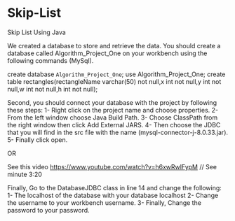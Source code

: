 # Skip-List
Skip List Using Java

We created a database to store and retrieve the data. 
You should create a database called Algorithm_Project_One on your workbench using the following commands (MySql).

create database `Algorithm_Project_One`;
use Algorithm_Project_One;
create table rectangles(rectangleName varchar(50) not null,x int not null,y int not null,w int not null,h int not null);

Second, you should connect your database with the project by following these steps:
1- Right click on the project name and choose properties.
2- From the left window choose Java Build Path.
3- Choose ClassPath from the right window then click Add External JARS.
4- Then choose the JDBC that you will find in the src file with the name (mysql-connector-j-8.0.33.jar).
5- Finally click open.

OR

See this video
https://www.youtube.com/watch?v=h6xwRwlFypM		// See minute 3:20

Finally, Go to the DatabaseJDBC class in line 14 and change the following:
1- The localhost of the database with your database localhost
2- Change the username to your workbench username.
3- Finally, Change the password to your password.